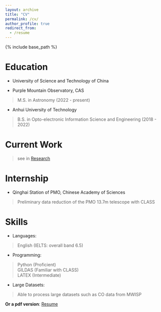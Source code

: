 ```yaml
---
layout: archive
title: "CV"
permalink: /cv/
author_profile: true
redirect_from:
  - /resume
---
```


{% include base_path %}

Education
======

* University of Science and Technology of China
- Purple Mountain Observatory, CAS 
> M.S. in Astronomy \(2022 - present)
* Anhui University of Technology
> B.S. in Opto-electronic Information Science and Engineering \(2018 - 2022)

Current Work
======
> see in [Research](../reserches)

Internship
======
- Qinghai Station of PMO, Chinese Academy of Sciences 
> Preliminary data reduction of the PMO 13.7m telescope with CLASS
  
Skills
======
- Languages: 
> English (IELTS: overall band 6.5)
- Programming: 
> Python (Proficient)  
> GILDAS (Familiar with CLASS)  
> LATEX (Intermediate) 

- Large Datasets: 
> Able to process large datasets such as CO data from MWISP

**Or a pdf version**: [Resume](../files/wangdong-dorian.resume.pdf)
